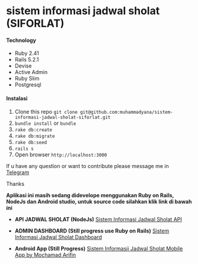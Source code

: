 # sistem informasi jadwal sholat (SIFORLAT)
#### Technology
- Ruby 2.41
- Rails 5.2.1
- Devise
- Active Admin
- Ruby Slim
- Postgresql

#### Instalasi
1. Clone this repo `git clone git@github.com:muhammadyana/sistem-informasi-jadwal-sholat-siforlat.git`
1. `bundle install` or `bundle`
1. `rake db:create`
1. `rake db:migrate`
1. `rake db:seed`
1. `rails s`
1. Open browser `http://localhost:3000`

If u have any question or want to contribute please message me in [Telegram](http://t.me/muhammadyana "Telegram")

Thanks


**Aplikasi ini masih sedang didevelope menggunakan Ruby on Rails, NodeJs dan Android studio, untuk source code silahkan klik link di bawah ini**

- **API JADWAL SHOLAT (NodeJs)** [Sistem Informasi Jadwal Sholat API](https://github.com/muhammadyana/sistem-informasi-jadwal-sholat-API "Sistem Informasji Jadwal Sholat (SIFORLAT) API")

- **ADMIN DASHBOARD (Still progress use Ruby on Rails)** [Sistem Informasi Jadwal Sholat Dashboard](https://github.com/muhammadyana/sistem-informasi-jadwal-sholat-siforlat "Sistem Informasji Jadwal Sholat Dashboard (SIFORLAT)")

- **Android App (Still Progress)** [Sistem Informasji Jadwal Sholat Mobile App by Mochamad Arifin](https://github.com/flasharifin/Sistem-Informasi-Jadwal-Sholat-Mobile-App "Sistem Informasji Jadwal Sholat Mobile App by Mochamad Arifin")
